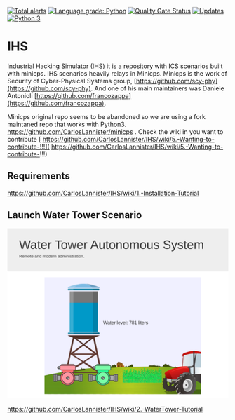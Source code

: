 [![Total alerts](https://img.shields.io/lgtm/alerts/g/CarlosLannister/IHS.svg?logo=lgtm&logoWidth=18)](https://lgtm.com/projects/g/CarlosLannister/IHS/alerts/)
[![Language grade: Python](https://img.shields.io/lgtm/grade/python/g/CarlosLannister/IHS.svg?logo=lgtm&logoWidth=18)](https://lgtm.com/projects/g/CarlosLannister/IHS/context:python)
[![Quality Gate Status](https://sonarcloud.io/api/project_badges/measure?project=CarlosLannister_IHS&metric=alert_status)](https://sonarcloud.io/dashboard?id=CarlosLannister_IHS)
[![Updates](https://pyup.io/repos/github/CarlosLannister/IHS/shield.svg)](https://pyup.io/repos/github/CarlosLannister/IHS/)
[![Python 3](https://pyup.io/repos/github/CarlosLannister/IHS/python-3-shield.svg)](https://pyup.io/repos/github/CarlosLannister/IHS/)

# IHS
Industrial Hacking Simulator (IHS) it is a repository with ICS scenarios built with minicps. IHS scenarios heavily relays in Minicps. Minicps is the work of Security of Cyber-Physical Systems group, [https://github.com/scy-phy](https://github.com/scy-phy). And one of his main maintainers was Daniele Antonioli [https://github.com/francozappa](https://github.com/francozappa).  

Minicps original repo seems to be abandoned so we are using a fork maintaned repo that works with Python3. https://github.com/CarlosLannister/minicps . Check the wiki in you want to contribute  [ https://github.com/CarlosLannister/IHS/wiki/5.-Wanting-to-contribute-!!!]( https://github.com/CarlosLannister/IHS/wiki/5.-Wanting-to-contribute-!!!)   

## Requirements 
https://github.com/CarlosLannister/IHS/wiki/1.-Installation-Tutorial


## Launch Water Tower Scenario

![Water Tower](https://raw.githubusercontent.com/CarlosLannister/IHS/master/waterTower/waterTower.png)


https://github.com/CarlosLannister/IHS/wiki/2.-WaterTower-Tutorial
